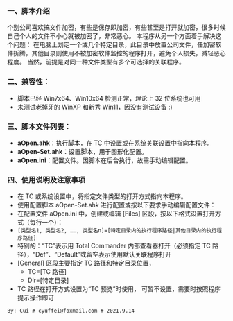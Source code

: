 ### 一、脚本介绍

个别公司喜欢搞文件加密，有些是保存即加密，有些甚至是打开就加密，很多时候自己个人的文件不小心就被加密了，非常恶心。
本程序从另一个方面着手解决这个问题：
在电脑上划定一个或几个特定目录，此目录中放置公司文件，任加密软件折腾，其他目录则使用不被加密软件监控的程序打开，避免个人损失，减轻恶心程度。
当然，前提是对同一种文件类型有多个可选择的关联程序。

### 二、兼容性：
- 脚本已经 Win7x64、Win10x64 检测正常，理论上 32 位系统也可用
- 未测试老掉牙的 WinXP 和新秀 Win11，因没有测试设备 :)

### 三、脚本文件列表：
- **aOpen.ahk**：执行脚本，在 TC 中设置或在系统关联设置中指向本程序。
- **aOpen-Set.ahk**：设置脚本，用于图形化配置。
- **aOpen.ini**：配置文件。因脚本在后台执行，故需手动编辑配置。

### 四、使用说明及注意事项
   - 在 TC 或系统设置中，将指定文件类型的打开方式指向本程序。
   - 使用配置脚本 aOpen-Set.ahk 进行配置或按以下要求手动编辑配置文件：
   - 在配置文件 aOpen.ini 中，创建或编辑 [Files] 区段，按以下格式设置打开方式（每行一个）：
   - `[类型名1, 类型名2, ……, 类型名n]=[特定目录内的执行程序路径|其他目录内的执行程序路径]`
   - 特别的：“TC”表示用 Total Commander 内部查看器打开（必须指定 TC 路径），“Def”、“Default”或留空表示使用默认关联程序打开
   - [General] 区段主要指定 TC 路径和特定目录位置，
       - TC=[TC 路径] 
       - Dir=[特定目录]
   - TC 路径在打开方式设置为“TC 预览”时使用， 可暂不设置，需要时按照程序提示操作即可

`By: Cui # cyuffei@foxmail.com # 2021.9.14`
